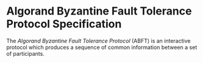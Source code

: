 # Algorand Byzantine Fault Tolerance Protocol Specification

The _Algorand Byzantine Fault Tolerance Protocol_ (ABFT) is an interactive protocol
which produces a sequence of common information between a set of participants.
